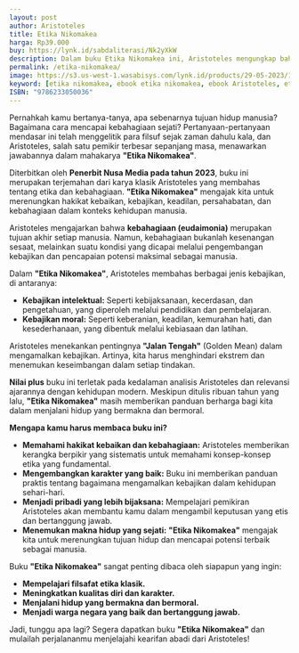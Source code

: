 ```yaml
---
layout: post
author: Aristoteles 
title: Etika Nikomakea
harga: Rp39.000
buy: https://lynk.id/sabdaliterasi/Nk2yXkW
description: Dalam buku Etika Nikomakea ini, Aristoteles mengungkap bahwa kebahagiaan terletak pada aktivitas jiwa yang terkait dengan kebajikan.
permalink: /etika-nikomakea/
image: https://s3.us-west-1.wasabisys.com/lynk.id/products/29-05-2023/1685352507709_8689083.svg
keyword: [etika nikomakea, ebook etika nikomakea, ebook Aristoteles, etika nikomakea pdf, download ebook Aristoteles]
ISBN: "9786233050036"
---
```

<p>Pernahkah kamu bertanya-tanya, apa sebenarnya tujuan hidup manusia? Bagaimana cara mencapai kebahagiaan sejati? Pertanyaan-pertanyaan mendasar ini telah menggelitik para filsuf sejak zaman dahulu kala, dan Aristoteles, salah satu pemikir terbesar sepanjang masa, menawarkan jawabannya dalam mahakarya <strong>"Etika Nikomakea"</strong>.</p><p>Diterbitkan oleh <strong>Penerbit Nusa Media pada tahun 2023</strong>, buku ini merupakan terjemahan dari karya klasik Aristoteles yang membahas tentang etika dan kebahagiaan. <strong>"Etika Nikomakea"</strong> mengajak kita untuk merenungkan hakikat kebaikan, kebajikan, keadilan, persahabatan, dan kebahagiaan dalam konteks kehidupan manusia.</p><p>Aristoteles mengajarkan bahwa <strong>kebahagiaan (eudaimonia)</strong> merupakan tujuan akhir setiap manusia. Namun, kebahagiaan bukanlah kesenangan sesaat, melainkan suatu kondisi yang dicapai melalui pengembangan kebajikan dan pencapaian potensi maksimal sebagai manusia.</p><p>Dalam <strong>"Etika Nikomakea"</strong>, Aristoteles membahas berbagai jenis kebajikan, di antaranya:</p><ul><li><strong>Kebajikan intelektual:</strong> Seperti kebijaksanaan, kecerdasan, dan pengetahuan, yang diperoleh melalui pendidikan dan pembelajaran.</li><li><strong>Kebajikan moral:</strong> Seperti keberanian, keadilan, kemurahan hati, dan kesederhanaan, yang dibentuk melalui kebiasaan dan latihan.</li></ul><p>Aristoteles menekankan pentingnya <strong>"Jalan Tengah"</strong> (Golden Mean) dalam mengamalkan kebajikan. Artinya, kita harus menghindari ekstrem dan menemukan keseimbangan dalam setiap tindakan.</p><p><strong>Nilai plus</strong> buku ini terletak pada kedalaman analisis Aristoteles dan relevansi ajarannya dengan kehidupan modern. Meskipun ditulis ribuan tahun yang lalu, <strong>"Etika Nikomakea"</strong> masih memberikan panduan berharga bagi kita dalam menjalani hidup yang bermakna dan bermoral.</p><p><strong>Mengapa kamu harus membaca buku ini?</strong></p><ul><li><strong>Memahami hakikat kebaikan dan kebahagiaan:</strong> Aristoteles memberikan kerangka berpikir yang sistematis untuk memahami konsep-konsep etika yang fundamental.</li><li><strong>Mengembangkan karakter yang baik:</strong> Buku ini memberikan panduan praktis tentang bagaimana mengamalkan kebajikan dalam kehidupan sehari-hari.</li><li><strong>Menjadi pribadi yang lebih bijaksana:</strong> Mempelajari pemikiran Aristoteles akan membantu kamu dalam mengambil keputusan yang etis dan bertanggung jawab.</li><li><strong>Menemukan makna hidup yang sejati:</strong> <strong>"Etika Nikomakea"</strong> mengajak kita untuk merenungkan tujuan hidup dan mencapai potensi terbaik sebagai manusia.</li></ul><p>Buku <strong>"Etika Nikomakea"</strong> sangat penting dibaca oleh siapapun yang ingin:</p><ul><li><strong>Mempelajari filsafat etika klasik.</strong></li><li><strong>Meningkatkan kualitas diri dan karakter.</strong></li><li><strong>Menjalani hidup yang bermakna dan bermoral.</strong></li><li><strong>Menjadi warga negara yang baik dan bertanggung jawab.</strong></li></ul><p>Jadi, tunggu apa lagi? Segera dapatkan buku <strong>"Etika Nikomakea"</strong> dan mulailah perjalananmu menjelajahi kearifan abadi dari Aristoteles!</p>
